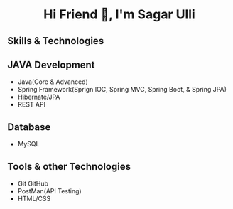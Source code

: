 ## <h1 align="center">Hi Friend 👋, I'm Sagar Ulli</h1>

## Skills & Technologies

## JAVA Development
- Java(Core & Advanced)
- Spring Framework(Sprign IOC, Spring MVC, Spring Boot, & Spring JPA)
- Hibernate/JPA
- REST API

## Database
- MySQL

## Tools & other Technologies
- Git GitHub
- PostMan(API Testing)
- HTML/CSS
